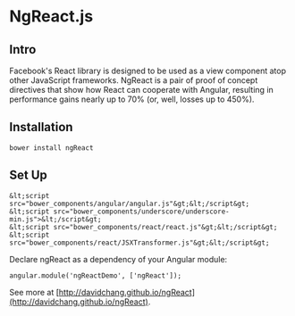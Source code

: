 NgReact.js
==========

Intro
-----
Facebook's React library is designed to be used as a view component atop other JavaScript frameworks. NgReact is a pair of proof of concept directives that show how React can cooperate with Angular, resulting in performance gains nearly up to 70% (or, well, losses up to 450%).

Installation
------------
```bower install ngReact```

Set Up
------
```
&lt;script src="bower_components/angular/angular.js"&gt;&lt;/script&gt;
&lt;script src="bower_components/underscore/underscore-min.js">&lt;/script&gt;
&lt;script src="bower_components/react/react.js"&gt;&lt;/script&gt;
&lt;script src="bower_components/react/JSXTransformer.js"&gt;&lt;/script&gt;
```

Declare ngReact as a dependency of your Angular module:

```angular.module('ngReactDemo', ['ngReact']);```

See more at [http://davidchang.github.io/ngReact](http://davidchang.github.io/ngReact).
